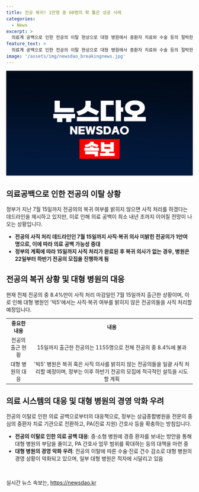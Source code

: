 ```yaml
---
title: 전공 복귀! 1만명 중 60명의 확 뚫은 성공 사례
categories:
  - News
excerpt: >
  의료계 공백으로 인한 전공의 이탈 현상으로 대형 병원에서 중환자 치료와 수술 등의 절박한 상황이 이어지고 있다. 정부가 전공의 복귀를 유도하기 위한 노력을 보이지만, 대부분의 전공의가 사직 의사를 밝히지 않고 있어 상급 종합병원에 전문의 중심의 중환자 치료 기관으로 전환이 될 가능성이 높아졌다. 이로 인해 대형 병원의 경영 상황 또한 악화되고 있으며, 병원들은 전공의 사직 처리 및 복귀를 위한 노력을 이어가고 있다. 위치한 지역의 대형 병원에서의 수술과 치료를 받기 어려운 환자들이 증가하고 있어, 정부는 중·소형 병원으로의 환자 유도 및 PA 간호사의 역할 강화를 통해 대형 병원의 부담을 줄일 계획이다.
feature_text: >
  의료계 공백으로 인한 전공의 이탈 현상으로 대형 병원에서 중환자 치료와 수술 등의 절박한 상황이 이어지고 있다. 정부가 전공의 복귀를 유도하기 위한 노력을 보이지만, 대부분의 전공의가 사직 의사를 밝히지 않고 있어 상급 종합병원에 전문의 중심의 중환자 치료 기관으로 전환이 될 가능성이 높아졌다. 이로 인해 대형 병원의 경영 상황 또한 악화되고 있으며, 병원들은 전공의 사직 처리 및 복귀를 위한 노력을 이어가고 있다. 위치한 지역의 대형 병원에서의 수술과 치료를 받기 어려운 환자들이 증가하고 있어, 정부는 중·소형 병원으로의 환자 유도 및 PA 간호사의 역할 강화를 통해 대형 병원의 부담을 줄일 계획이다.
image: '/assets/img/newsdao_breakingnews.jpg'
---
```


<p><img src="/assets/img/newsdao_breakingnews.jpg" alt="firstkoreanews 속보" /></p>

<h2 data-ke-size="size26">의료공백으로 인한 전공의 이탈 상황</h2>

<p data-ke-size="size16">정부가 지난 7월 15일까지 전공의의 복귀 여부를 밝히지 않으면 사직 처리를 하겠다는 데드라인을 제시하고 있지만, 이로 인해 의료 공백이 최소 내년 초까지 이어질 전망이 나오는 상황입니다.</p>

<ul>
    <li><b>전공의 사직 처리 데드라인인 7월 15일까지 사직·복귀 의사 미밝힌 전공의가 1만여 명으로, 이에 따라 의료 공백 가능성 증대</b></li>
    <li><b>정부의 계획에 따라 15일까지 사직 처리가 완료된 후 복귀 의사가 없는 경우, 병원은 22일부터 하반기 전공의 모집을 진행하게 됨</b></li>
</ul>

<h2 data-ke-size="size26">전공의 복귀 상황 및 대형 병원의 대응</h2>

<p data-ke-size="size16">현재 전체 전공의 중 8.4%만이 사직 처리 마감일인 7월 15일까지 출근한 상황이며, 이로 인해 대형 병원인 '빅5'에서는 사직·복귀 여부를 밝히지 않은 전공의들을 사직 처리할 예정입니다.</p>

<table>
    <tr>
        <td style="text-align: center; height: 17px;"><b>중요한 내용</b></td>
        <td style="text-align: center; height: 17px;"><b>내용</b></td>
    </tr>
    <tr>
        <td style="text-align: center; height: 17px;">전공의 출근 현황</td>
        <td style="text-align: center; height: 17px;">15일까지 출근한 전공의는 1155명으로 전체 전공의 중 8.4%에 불과</td>
    </tr>
    <tr>
        <td style="text-align: center; height: 17px;">대형 병원의 대응</td>
        <td style="text-align: center; height: 17px;">'빅5' 병원은 복귀 혹은 사직 의사를 밝히지 않는 전공의들을 일괄 사직 처리할 예정이며, 정부는 이후 하반기 전공의 모집에 적극적인 설득을 시도할 계획</td>
    </tr>
</table>

<h2 data-ke-size="size26">의료 시스템의 대응 및 대형 병원의 경영 악화 우려</h2>

<p data-ke-size="size16">전공의 이탈로 인한 의료 공백으로부터의 대응책으로, 정부는 상급종합병원을 전문의 중심의 중환자 치료 기관으로 전환하고, PA(진료 지원) 간호사 등을 확충하는 방침입니다.</p>

<ul>
    <li><b>전공의 이탈로 인한 의료 공백 대응</b>: 중·소형 병원에 경증 환자를 보내는 방안을 통해 대형 병원의 부담을 줄이고, PA 간호사 업무 범위를 확대하는 등의 대책을 마련 중</li>
    <li><b>대형 병원의 경영 악화 우려</b>: 전공의 이탈에 따른 수술·진료 건수 감소로 대형 병원의 경영 상황이 악화되고 있으며, 일부 대형 병원은 적자에 시달리고 있음</li>
</ul>

<p data-ke-size="size16">&nbsp;</p>
실시간 뉴스 속보는, <a href="https://newsdao.kr" rel="dofollow">https://newsdao.kr</a>


